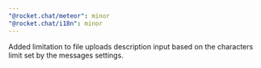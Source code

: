 ```yaml
---
"@rocket.chat/meteor": minor
"@rocket.chat/i18n": minor
---
```


Added limitation to file uploads description input based on the characters limit set by the messages settings.
